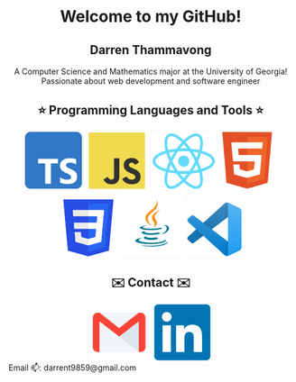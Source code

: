 <h1 align="center">Welcome to my GitHub!</h1>

<h2 align="center">Darren Thammavong</h2>

<p align="center">A Computer Science and Mathematics major at the University of Georgia! Passionate about web development and software engineer</p>

<h2 align="center">⭐️ Programming Languages and Tools ⭐️</h2>
<div align="center">
  <img src="./imgs/tools/ts.png" alt="TypeScript" width="101"> &nbsp
  <img src="./imgs/tools/js.png" alt="JavaScript" width="100"> &nbsp
  <img src="./imgs/tools/react.png" alt="React" width="113"> &nbsp
  <img src="./imgs/tools/html.svg" alt="HTML" width="88"> &nbsp
  <img src="./imgs/tools/css.png" alt="CSS" width="101">
  <img src="./imgs/tools/java.png" alt="Java" width="117">
  <img src="./imgs/tools/vscode.png" alt="Visual Studio Code" width="96">
</div>

<h2 align="center">✉️ Contact ✉️</h2>
<div align="center">
  <img src="./imgs/contacts/email.webp" alt="Email" width="100"> &nbsp
  <img src="./imgs/contacts/linkedin.png" alt="LinkedIn" width="100">
</div>
Email 📫: darrent9859@gmail.com

<!---
Darren-Tham/Darren-Tham is a ✨ special ✨ repository because its `README.md` (this file) appears on your GitHub profile.
You can click the Preview link to take a look at your changes.
--->
